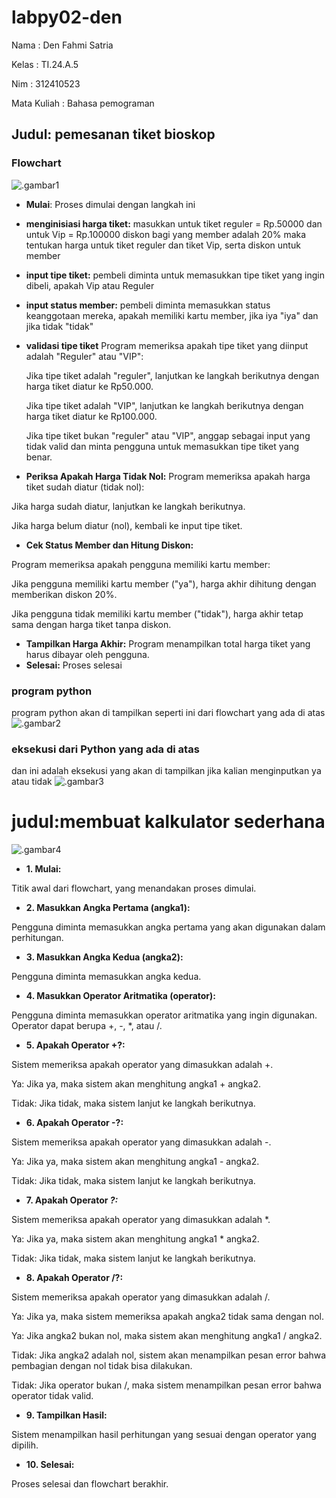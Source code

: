 # labpy02-den
Nama : Den Fahmi Satria <p>
Kelas : TI.24.A.5 <p> 
Nim : 312410523 <p>
Mata Kuliah : Bahasa pemograman <p> 
## Judul: pemesanan tiket bioskop
### Flowchart
![.gambar1](es1.PNG)

- **Mulai**: Proses dimulai dengan langkah ini
- **menginisiasi harga tiket:**
  masukkan untuk tiket reguler = Rp.50000
  dan untuk Vip = Rp.100000
  diskon bagi yang member adalah 20%
  maka tentukan harga untuk tiket reguler dan tiket Vip, serta diskon untuk member

- **input tipe tiket:** pembeli diminta untuk memasukkan tipe tiket yang ingin dibeli, apakah Vip atau Reguler
- **input status member:** pembeli diminta memasukkan status keanggotaan mereka, apakah memiliki kartu member, jika iya "iya" dan jika tidak "tidak"
- **validasi tipe tiket** Program memeriksa apakah tipe tiket yang diinput adalah "Reguler" atau "VIP": <p>
  Jika tipe tiket adalah "reguler", lanjutkan ke langkah berikutnya dengan harga tiket diatur ke Rp50.000. <p>
  Jika tipe tiket adalah "VIP", lanjutkan ke langkah berikutnya dengan harga tiket diatur ke Rp100.000. <p>
  Jika tipe tiket bukan "reguler" atau "VIP", anggap sebagai input yang tidak valid dan minta pengguna untuk memasukkan tipe tiket yang benar. <p>

- **Periksa Apakah Harga Tidak Nol:**
Program memeriksa apakah harga tiket sudah diatur (tidak nol):

Jika harga sudah diatur, lanjutkan ke langkah berikutnya.

Jika harga belum diatur (nol), kembali ke input tipe tiket.

- **Cek Status Member dan Hitung Diskon:**

Program memeriksa apakah pengguna memiliki kartu member:

Jika pengguna memiliki kartu member ("ya"), harga akhir dihitung dengan memberikan diskon 20%.

Jika pengguna tidak memiliki kartu member ("tidak"), harga akhir tetap sama dengan harga tiket tanpa diskon.

- **Tampilkan Harga Akhir:** Program menampilkan total harga tiket yang harus dibayar oleh pengguna.
- **Selesai:** Proses selesai

### program python
program python akan di tampilkan seperti ini dari flowchart yang ada di atas
![.gambar2](es2.PNG)

### eksekusi dari Python yang ada di atas
dan ini adalah eksekusi yang akan di tampilkan jika kalian menginputkan ya atau tidak
![.gambar3](es3.PNG)


# **judul:membuat kalkulator sederhana**

![.gambar4](es6.PNG)

- **1. Mulai:**

Titik awal dari flowchart, yang menandakan proses dimulai.

- **2. Masukkan Angka Pertama (angka1):**

Pengguna diminta memasukkan angka pertama yang akan digunakan dalam perhitungan.

- **3. Masukkan Angka Kedua (angka2):**

Pengguna diminta memasukkan angka kedua.

- **4. Masukkan Operator Aritmatika (operator):**

Pengguna diminta memasukkan operator aritmatika yang ingin digunakan. Operator dapat berupa +, -, *, atau /.

- **5. Apakah Operator +?:**

Sistem memeriksa apakah operator yang dimasukkan adalah +.

Ya: Jika ya, maka sistem akan menghitung angka1 + angka2.

Tidak: Jika tidak, maka sistem lanjut ke langkah berikutnya.

- **6. Apakah Operator -?:**

Sistem memeriksa apakah operator yang dimasukkan adalah -.

Ya: Jika ya, maka sistem akan menghitung angka1 - angka2.

Tidak: Jika tidak, maka sistem lanjut ke langkah berikutnya.

- **7. Apakah Operator *?:***

Sistem memeriksa apakah operator yang dimasukkan adalah *.

Ya: Jika ya, maka sistem akan menghitung angka1 * angka2.

Tidak: Jika tidak, maka sistem lanjut ke langkah berikutnya.

- **8. Apakah Operator /?:**

Sistem memeriksa apakah operator yang dimasukkan adalah /.

Ya: Jika ya, maka sistem memeriksa apakah angka2 tidak sama dengan nol.

Ya: Jika angka2 bukan nol, maka sistem akan menghitung angka1 / angka2.

Tidak: Jika angka2 adalah nol, sistem akan menampilkan pesan error bahwa pembagian dengan nol tidak bisa dilakukan.

Tidak: Jika operator bukan /, maka sistem menampilkan pesan error bahwa operator tidak valid.

- **9. Tampilkan Hasil:**

Sistem menampilkan hasil perhitungan yang sesuai dengan operator yang dipilih.

- **10. Selesai:**

Proses selesai dan flowchart berakhir.
